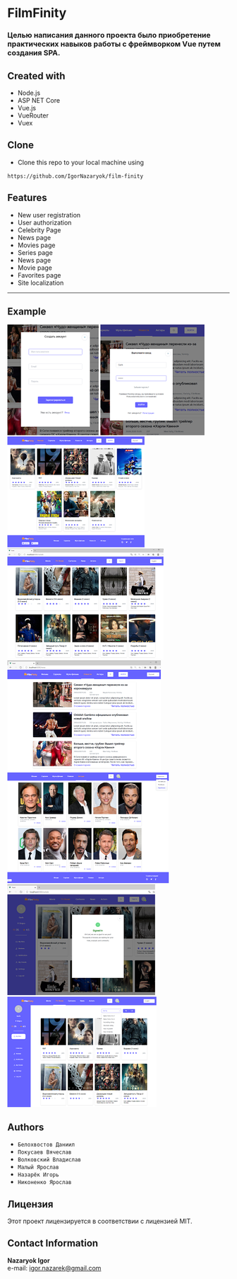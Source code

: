 # FilmFinity

### Целью написания данного проекта было приобретение практических навыков работы с фреймворком Vue путем создания SPA.

## Created with
- Node.js
- ASP NET Core
- Vue.js
- VueRouter
- Vuex

## Clone
- Clone this repo to your local machine using 
``` 
https://github.com/IgorNazaryok/film-finity
```

## Features
- New user registration
- User authorization
- Celebrity Page
- News page
- Movies page
- Series page
- News page
- Movie page
- Favorites page
- Site localization
---
## Example
[![](./image/registration_m.png)](./image/registration.png)
[![](./image/autorizations_m.png)](./image/autorizations.png)
[![](./image/movies_m.png)](./image/movies.png)
[![](./image/serials_m.png)](./image/serials.png)
[![](./image/news_m.png)](./image/news.png)
[![](./image/actors_m.png)](./image/actors.png)
[![](./image/singers_m.png)](./image/singers_m.png)
[![](./image/favorites_m.png)](./image/favorites.png)
<br>

## Authors
- `Белохвостов Даниил`
- `Покусаев Вячеслав`
- `Волковский Владислав`
- `Малый Ярослав`
- `Назарёк Игорь`
- `Никоненко Ярослав`

## Лицензия
Этот проект лицензируется в соответствии с лицензией MIT.

## Contact Information
**Nazaryok Igor** <br>
e-mail: igor.nazarek@gmail.com